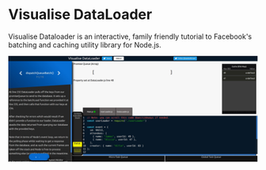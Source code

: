 # Visualise DataLoader

Visualise Dataloader is an interactive, family friendly tutorial to Facebook's batching and caching utility library for Node.js.

![Visualise DataLoader preview image](/public/demoImg.jpg)
